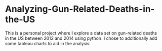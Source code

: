 # Analyzing-Gun-Related-Deaths-in-the-US
This is a personal project where I explore a data set on gun-related deaths in the US between 2012 and 2014 using python. I chose to additionally add some tableau charts to aid in the analysis 
